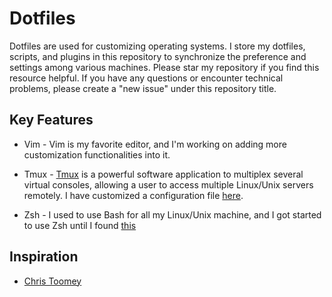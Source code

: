 # Dotfiles
Dotfiles are used for customizing operating systems. I store my dotfiles, scripts, and plugins in this repository to synchronize the preference and settings among various machines. Please star my repository if you find this resource helpful. If you have any questions or encounter technical problems, please create a "new issue" under this repository title. 


## Key Features
- Vim - Vim is my favorite editor, and I'm working on adding more customization functionalities into it.

- Tmux - [Tmux](https://tmux.github.io/) is a powerful software application to multiplex several virtual consoles, allowing a user to access multiple Linux/Unix servers remotely. I have customized a configuration file [here](./.tmux.conf).

- Zsh - I used to use Bash for all my Linux/Unix machine, and I got started to use Zsh until I found [this](http://ohmyz.sh/)

## Inspiration
- [Chris Toomey](https://github.com/christoomey/dotfiles)
